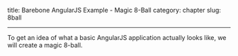 title: Barebone AngularJS Example - Magic 8-Ball
category: chapter
slug: 8ball

---

To get an idea of what a basic AngularJS application actually looks like, we
will create a magic 8-ball.
